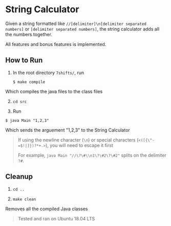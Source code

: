 # String Calculator 
Given a string formatted like `//[delimiter]\n[delimiter separated numbers]` or `[delimiter separated numbers]`,
the string calculator adds all the numbers together.

All features and bonus features is implemented.

## How to Run

1. In the root directory `7shifts/`, run
    
    ```shell script
    $ make compile
   ```
 Which compiles the java files to the class files
 
 2. `cd src`
 
 3. Run
 ```shell script
$ java Main "1,2,3"
```

Which sends the arguement "1,2,3" to the String Calculator

> If using the newline character (`\n`) or special characters (`<([{\^-=$!|]})?*+.>`), you will need to escape it first
>
>For example, `java Main "//\?\#\\n1\?\#2\?\#2"` splits on the delimiter `?#`.


## Cleanup 
1. `cd ..`

2. `make clean`

Removes all the compiled Java classes


> Tested and ran on Ubuntu 18.04 LTS
